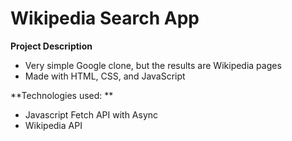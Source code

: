 # Wikipedia Search App

**Project Description**
 - Very simple Google clone, but the results are Wikipedia pages
 - Made with HTML, CSS, and JavaScript

**Technologies used: **
 - Javascript Fetch API with Async
 - Wikipedia API

